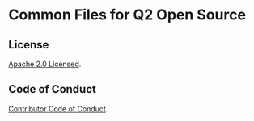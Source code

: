 # Common Files for Q2 Open Source

## License

[Apache 2.0 Licensed](./LICENSE.md).

## Code of Conduct

[Contributor Code of Conduct](./code-of-conduct.md).
